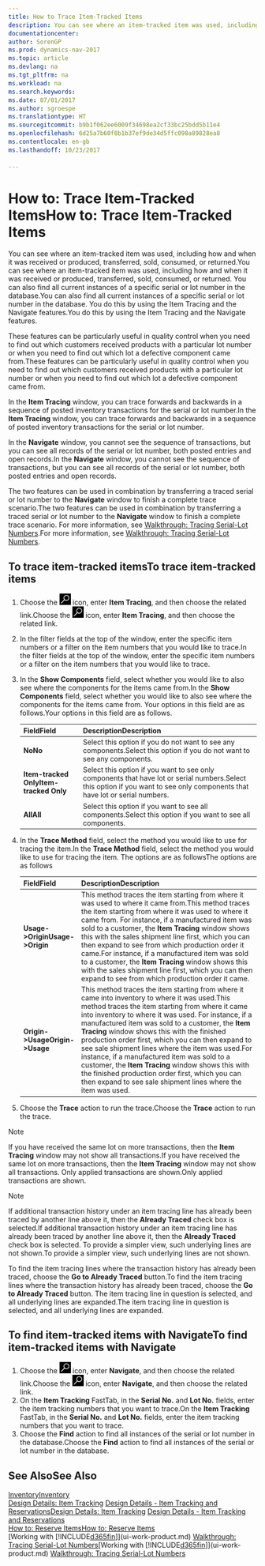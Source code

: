 ```yaml
---
title: How to Trace Item-Tracked Items
description: You can see where an item-tracked item was used, including how and when it was received or produced, transferred, sold, consumed, or returned. You can also find all current instances of a specific serial or lot number in the database. You do this by using the Item Tracing and the Navigate features.
documentationcenter: 
author: SorenGP
ms.prod: dynamics-nav-2017
ms.topic: article
ms.devlang: na
ms.tgt_pltfrm: na
ms.workload: na
ms.search.keywords: 
ms.date: 07/01/2017
ms.author: sgroespe
ms.translationtype: HT
ms.sourcegitcommit: b9b1f062ee6009f34698ea2cf33bc25bdd5b11e4
ms.openlocfilehash: 6d25a7b60f8b1b37ef9de34d5ffc098a89828ea8
ms.contentlocale: en-gb
ms.lasthandoff: 10/23/2017

---
```

# <a name="how-to-trace-item-tracked-items"></a><span data-ttu-id="1c695-105">How to: Trace Item-Tracked Items</span><span class="sxs-lookup"><span data-stu-id="1c695-105">How to: Trace Item-Tracked Items</span></span>
<span data-ttu-id="1c695-106">You can see where an item-tracked item was used, including how and when it was received or produced, transferred, sold, consumed, or returned.</span><span class="sxs-lookup"><span data-stu-id="1c695-106">You can see where an item-tracked item was used, including how and when it was received or produced, transferred, sold, consumed, or returned.</span></span> <span data-ttu-id="1c695-107">You can also find all current instances of a specific serial or lot number in the database.</span><span class="sxs-lookup"><span data-stu-id="1c695-107">You can also find all current instances of a specific serial or lot number in the database.</span></span> <span data-ttu-id="1c695-108">You do this by using the Item Tracing and the Navigate features.</span><span class="sxs-lookup"><span data-stu-id="1c695-108">You do this by using the Item Tracing and the Navigate features.</span></span>  

 <span data-ttu-id="1c695-109">These features can be particularly useful in quality control when you need to find out which customers received products with a particular lot number or when you need to find out which lot a defective component came from.</span><span class="sxs-lookup"><span data-stu-id="1c695-109">These features can be particularly useful in quality control when you need to find out which customers received products with a particular lot number or when you need to find out which lot a defective component came from.</span></span>  

 <span data-ttu-id="1c695-110">In the **Item Tracing** window, you can trace forwards and backwards in a sequence of posted inventory transactions for the serial or lot number.</span><span class="sxs-lookup"><span data-stu-id="1c695-110">In the **Item Tracing** window, you can trace forwards and backwards in a sequence of posted inventory transactions for the serial or lot number.</span></span>  

 <span data-ttu-id="1c695-111">In the **Navigate** window, you cannot see the sequence of transactions, but you can see all records of the serial or lot number, both posted entries and open records.</span><span class="sxs-lookup"><span data-stu-id="1c695-111">In the **Navigate** window, you cannot see the sequence of transactions, but you can see all records of the serial or lot number, both posted entries and open records.</span></span>  

 <span data-ttu-id="1c695-112">The two features can be used in combination by transferring a traced serial or lot number to the **Navigate** window to finish a complete trace scenario.</span><span class="sxs-lookup"><span data-stu-id="1c695-112">The two features can be used in combination by transferring a traced serial or lot number to the **Navigate** window to finish a complete trace scenario.</span></span> <span data-ttu-id="1c695-113">For more information, see [Walkthrough: Tracing Serial-Lot Numbers](walkthrough-tracing-serial-lot-numbers.md).</span><span class="sxs-lookup"><span data-stu-id="1c695-113">For more information, see [Walkthrough: Tracing Serial-Lot Numbers](walkthrough-tracing-serial-lot-numbers.md).</span></span>  

## <a name="to-trace-item-tracked-items"></a><span data-ttu-id="1c695-114">To trace item-tracked items</span><span class="sxs-lookup"><span data-stu-id="1c695-114">To trace item-tracked items</span></span>  

1.  <span data-ttu-id="1c695-115">Choose the ![Search for Page or Report](media/ui-search/search_small.png "Search for Page or Report icon") icon, enter **Item Tracing**, and then choose the related link.</span><span class="sxs-lookup"><span data-stu-id="1c695-115">Choose the ![Search for Page or Report](media/ui-search/search_small.png "Search for Page or Report icon") icon, enter **Item Tracing**, and then choose the related link.</span></span>  
2.  <span data-ttu-id="1c695-116">In the filter fields at the top of the window, enter the specific item numbers or a filter on the item numbers that you would like to trace.</span><span class="sxs-lookup"><span data-stu-id="1c695-116">In the filter fields at the top of the window, enter the specific item numbers or a filter on the item numbers that you would like to trace.</span></span>  
3.  <span data-ttu-id="1c695-117">In the **Show Components** field, select whether you would like to also see where the components for the items came from.</span><span class="sxs-lookup"><span data-stu-id="1c695-117">In the **Show Components** field, select whether you would like to also see where the components for the items came from.</span></span> <span data-ttu-id="1c695-118">Your options in this field are as follows.</span><span class="sxs-lookup"><span data-stu-id="1c695-118">Your options in this field are as follows.</span></span>  

    |<span data-ttu-id="1c695-119">Field</span><span class="sxs-lookup"><span data-stu-id="1c695-119">Field</span></span>|<span data-ttu-id="1c695-120">Description</span><span class="sxs-lookup"><span data-stu-id="1c695-120">Description</span></span>|  
    |----------------------------------|---------------------------------------|  
    |<span data-ttu-id="1c695-121">**No**</span><span class="sxs-lookup"><span data-stu-id="1c695-121">**No**</span></span>|<span data-ttu-id="1c695-122">Select this option if you do not want to see any components.</span><span class="sxs-lookup"><span data-stu-id="1c695-122">Select this option if you do not want to see any components.</span></span>|  
    |<span data-ttu-id="1c695-123">**Item-tracked Only**</span><span class="sxs-lookup"><span data-stu-id="1c695-123">**Item-tracked Only**</span></span>|<span data-ttu-id="1c695-124">Select this option if you want to see only components that have lot or serial numbers.</span><span class="sxs-lookup"><span data-stu-id="1c695-124">Select this option if you want to see only components that have lot or serial numbers.</span></span>|  
    |<span data-ttu-id="1c695-125">**All**</span><span class="sxs-lookup"><span data-stu-id="1c695-125">**All**</span></span>|<span data-ttu-id="1c695-126">Select this option if you want to see all components.</span><span class="sxs-lookup"><span data-stu-id="1c695-126">Select this option if you want to see all components.</span></span>|  

4.  <span data-ttu-id="1c695-127">In the **Trace Method** field, select the method you would like to use for tracing the item.</span><span class="sxs-lookup"><span data-stu-id="1c695-127">In the **Trace Method** field, select the method you would like to use for tracing the item.</span></span> <span data-ttu-id="1c695-128">The options are as follows</span><span class="sxs-lookup"><span data-stu-id="1c695-128">The options are as follows</span></span>  

    |<span data-ttu-id="1c695-129">Field</span><span class="sxs-lookup"><span data-stu-id="1c695-129">Field</span></span>|<span data-ttu-id="1c695-130">Description</span><span class="sxs-lookup"><span data-stu-id="1c695-130">Description</span></span>|  
    |----------------------------------|---------------------------------------|  
    |<span data-ttu-id="1c695-131">**Usage->Origin**</span><span class="sxs-lookup"><span data-stu-id="1c695-131">**Usage->Origin**</span></span>|<span data-ttu-id="1c695-132">This method traces the item starting from where it was used to where it came from.</span><span class="sxs-lookup"><span data-stu-id="1c695-132">This method traces the item starting from where it was used to where it came from.</span></span> <span data-ttu-id="1c695-133">For instance, if a manufactured item was sold to a customer, the **Item Tracing** window shows this with the sales shipment line first, which you can then expand to see from which production order it came.</span><span class="sxs-lookup"><span data-stu-id="1c695-133">For instance, if a manufactured item was sold to a customer, the **Item Tracing** window shows this with the sales shipment line first, which you can then expand to see from which production order it came.</span></span>|  
    |<span data-ttu-id="1c695-134">**Origin->Usage**</span><span class="sxs-lookup"><span data-stu-id="1c695-134">**Origin->Usage**</span></span>|<span data-ttu-id="1c695-135">This method traces the item starting from where it came into inventory to where it was used.</span><span class="sxs-lookup"><span data-stu-id="1c695-135">This method traces the item starting from where it came into inventory to where it was used.</span></span> <span data-ttu-id="1c695-136">For instance, if a manufactured item was sold to a customer, the **Item Tracing** window shows this with the finished production order first, which you can then expand to see sale shipment lines where the item was used.</span><span class="sxs-lookup"><span data-stu-id="1c695-136">For instance, if a manufactured item was sold to a customer, the **Item Tracing** window shows this with the finished production order first, which you can then expand to see sale shipment lines where the item was used.</span></span>|  

5.  <span data-ttu-id="1c695-137">Choose the **Trace** action to run the trace.</span><span class="sxs-lookup"><span data-stu-id="1c695-137">Choose the **Trace** action to run the trace.</span></span>  

> [!NOTE]  
>  <span data-ttu-id="1c695-138">If you have received the same lot on more transactions, then the **Item Tracing** window may not show all transactions.</span><span class="sxs-lookup"><span data-stu-id="1c695-138">If you have received the same lot on more transactions, then the **Item Tracing** window may not show all transactions.</span></span> <span data-ttu-id="1c695-139">Only applied transactions are shown.</span><span class="sxs-lookup"><span data-stu-id="1c695-139">Only applied transactions are shown.</span></span>  

> [!NOTE]  
>  <span data-ttu-id="1c695-140">If additional transaction history under an item tracing line has already been traced by another line above it, then the **Already Traced** check box is selected.</span><span class="sxs-lookup"><span data-stu-id="1c695-140">If additional transaction history under an item tracing line has already been traced by another line above it, then the **Already Traced** check box is selected.</span></span> <span data-ttu-id="1c695-141">To provide a simpler view, such underlying lines are not shown.</span><span class="sxs-lookup"><span data-stu-id="1c695-141">To provide a simpler view, such underlying lines are not shown.</span></span>  
>   
>  <span data-ttu-id="1c695-142">To find the item tracing lines where the transaction history has already been traced, choose the **Go to Already Traced** button.</span><span class="sxs-lookup"><span data-stu-id="1c695-142">To find the item tracing lines where the transaction history has already been traced, choose the **Go to Already Traced** button.</span></span> <span data-ttu-id="1c695-143">The item tracing line in question is selected, and all underlying lines are expanded.</span><span class="sxs-lookup"><span data-stu-id="1c695-143">The item tracing line in question is selected, and all underlying lines are expanded.</span></span>  

## <a name="to-find-item-tracked-items-with-navigate"></a><span data-ttu-id="1c695-144">To find item-tracked items with Navigate</span><span class="sxs-lookup"><span data-stu-id="1c695-144">To find item-tracked items with Navigate</span></span>  

1.  <span data-ttu-id="1c695-145">Choose the ![Search for Page or Report](media/ui-search/search_small.png "Search for Page or Report icon") icon, enter **Navigate**, and then choose the related link.</span><span class="sxs-lookup"><span data-stu-id="1c695-145">Choose the ![Search for Page or Report](media/ui-search/search_small.png "Search for Page or Report icon") icon, enter **Navigate**, and then choose the related link.</span></span>  
2.  <span data-ttu-id="1c695-146">On the **Item Tracking** FastTab, in the **Serial No.** and **Lot No.** fields, enter the item tracking numbers that you want to trace.</span><span class="sxs-lookup"><span data-stu-id="1c695-146">On the **Item Tracking** FastTab, in the **Serial No.** and **Lot No.** fields, enter the item tracking numbers that you want to trace.</span></span>  
3.  <span data-ttu-id="1c695-147">Choose the **Find** action to find all instances of the serial or lot number in the database.</span><span class="sxs-lookup"><span data-stu-id="1c695-147">Choose the **Find** action to find all instances of the serial or lot number in the database.</span></span>  

## <a name="see-also"></a><span data-ttu-id="1c695-148">See Also</span><span class="sxs-lookup"><span data-stu-id="1c695-148">See Also</span></span>  
[<span data-ttu-id="1c695-149">Inventory</span><span class="sxs-lookup"><span data-stu-id="1c695-149">Inventory</span></span>](inventory-manage-inventory.md)  
<span data-ttu-id="1c695-150">[Design Details: Item Tracking](design-details-item-tracking.md)
[Design Details - Item Tracking and Reservations](design-details-item-tracking-and-reservations.md)</span><span class="sxs-lookup"><span data-stu-id="1c695-150">[Design Details: Item Tracking](design-details-item-tracking.md)
[Design Details - Item Tracking and Reservations](design-details-item-tracking-and-reservations.md)</span></span>  
[<span data-ttu-id="1c695-151">How to: Reserve Items</span><span class="sxs-lookup"><span data-stu-id="1c695-151">How to: Reserve Items</span></span>](inventory-how-to-reserve-items.md)  
<span data-ttu-id="1c695-152">[Working with [!INCLUDE[d365fin](includes/d365fin_md.md)]](ui-work-product.md)
[Walkthrough: Tracing Serial-Lot Numbers](walkthrough-tracing-serial-lot-numbers.md)</span><span class="sxs-lookup"><span data-stu-id="1c695-152">[Working with [!INCLUDE[d365fin](includes/d365fin_md.md)]](ui-work-product.md)
[Walkthrough: Tracing Serial-Lot Numbers](walkthrough-tracing-serial-lot-numbers.md)</span></span>

